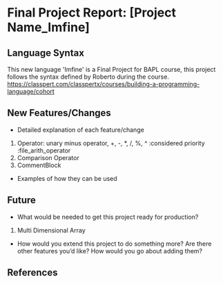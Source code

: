 # Final Project Report: [Project Name_Imfine]

## Language Syntax
  This new language 'Imfine' is a Final Project for BAPL course, this project follows the syntax defined by Roberto during the course. https://classpert.com/classpertx/courses/building-a-programming-language/cohort

## New Features/Changes


* Detailed explanation of each feature/change
1. Operator: unary minus operator, +, -, *, /, %, ^ :considered priority :file_arith_operator
2. Comparison Operator
3. CommentBlock


* Examples of how they can be used


## Future


* What would be needed to get this project ready for production?
1. Multi Dimensional Array
* How would you extend this project to do something more? Are there other features you’d like? How would you go about adding them?


## References



